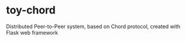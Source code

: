 # toy-chord
Distributed Peer-to-Peer system, based on Chord protocol, created with Flask web framework
